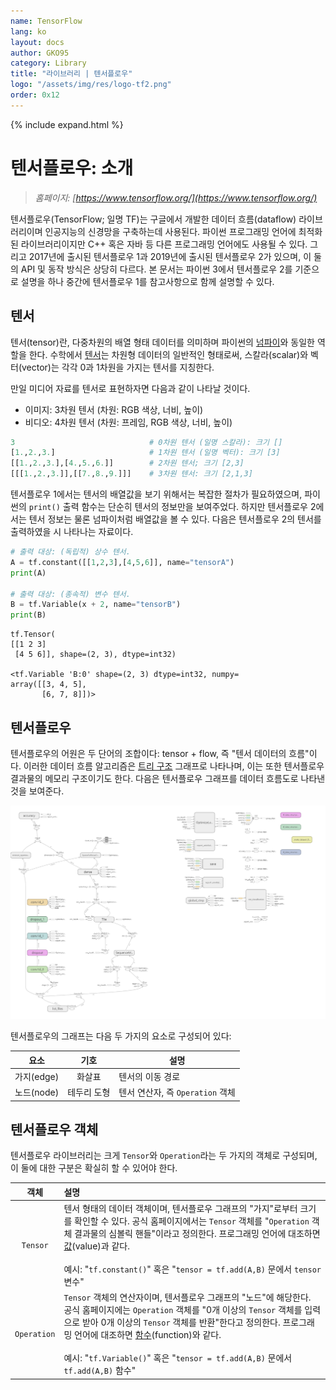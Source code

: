 ```yaml
---
name: TensorFlow
lang: ko
layout: docs
author: GKO95
category: Library
title: "라이브러리 | 텐서플로우"
logo: "/assets/img/res/logo-tf2.png"
order: 0x12
---
```

{% include expand.html %}
# **텐서플로우: 소개**
> *홈페이지: [https://www.tensorflow.org/](https://www.tensorflow.org/)*

텐서플로우(TensorFlow; 일명 TF)는 구글에서 개발한 데이터 흐름(dataflow) 라이브러리이며 인공지능의 신경망을 구축하는데 사용된다. 파이썬 프로그래밍 언어에 최적화된 라이브러리이지만 C++ 혹은 자바 등 다른 프로그래밍 언어에도 사용될 수 있다. 그리고 2017년에 출시된 텐서플로우 1과 2019년에 출시된 텐서플로우 2가 있으며, 이 둘의 API 및 동작 방식은 상당히 다르다. 본 문서는 파이썬 3에서 텐서플로우 2를 기준으로 설명을 하나 중간에 텐서플로우 1를 참고사항으로 함께 설명할 수 있다.

## 텐서
텐서(tensor)란, 다중차원의 배열 형태 데이터를 의미하며 파이썬의 [넘파이](/docs/programming/ko/PRGMING_Python/#파이썬-넘파이)와 동일한 역할을 한다. 수학에서 [텐서](https://ko.wikipedia.org/wiki/텐서)는 차원형 데이터의 일반적인 형태로써, 스칼라(scalar)와 벡터(vector)는 각각 0과 1차원을 가지는 텐서를 지칭한다.

만일 미디어 자료를 텐서로 표현하자면 다음과 같이 나타날 것이다.

* 이미지: 3차원 텐서 (차원: RGB 색상, 너비, 높이)
* 비디오: 4차원 텐서 (차원: 프레임, RGB 색상, 너비, 높이)

```python
3                              # 0차원 텐서 (일명 스칼라): 크기 []
[1.,2.,3.]                     # 1차원 텐서 (일명 벡터): 크기 [3]
[[1.,2.,3.],[4.,5.,6.]]        # 2차원 텐서; 크기 [2,3]
[[[1.,2.,3.]],[[7.,8.,9.]]]    # 3차원 텐서: 크기 [2,1,3]
```

텐서플로우 1에서는 텐서의 배열값을 보기 위해서는 복잡한 절차가 필요하였으며, 파이썬의 `print()` 출력 함수는 단순히 텐서의 정보만을 보여주었다. 하지만 텐서플로우 2에서는 텐서 정보는 물론 넘파이처럼 배열값을 볼 수 있다. 다음은 텐서플로우 2의 텐서를 출력하였을 시 나타나는 자료이다.

```python
# 출력 대상: (독립적) 상수 텐서.
A = tf.constant([[1,2,3],[4,5,6]], name="tensorA")
print(A)

# 출력 대상: (종속적) 변수 텐서. 
B = tf.Variable(x + 2, name="tensorB")
print(B)
```

```
tf.Tensor(
[[1 2 3]
 [4 5 6]], shape=(2, 3), dtype=int32)
 
<tf.Variable 'B:0' shape=(2, 3) dtype=int32, numpy=
array([[3, 4, 5],
       [6, 7, 8]])>
```

## 텐서플로우
텐서플로우의 어원은 두 단어의 조합이다: tensor + flow, 즉 "텐서 데이터의 흐름"이다. 이러한 데이터 흐름 알고리즘은 [트리 구조](https://ko.wikipedia.org/wiki/트리_구조) 그래프로 나타나며, 이는 또한 텐서플로우 결과물의 메모리 구조이기도 한다. 다음은 텐서플로우 그래프를 데이터 흐름도로 나타낸 것을 보여준다.

![그림 1. 텐서플로우 그래프 예시](/assets/img/docs/library/TensorFlow/tf_example_graph.png)

텐서플로우의 그래프는 다음 두 가지의 요소로 구성되어 있다:

| 요소       | 기호     | 설명           |
|:--------:|:------:|--------------|
| 가지(edge) | 화살표    | 텐서의 이동 경로    |
| 노드(node) | 테두리 도형 | 텐서 연산자, 즉 `Operation` 객체 |

## 텐서플로우 객체
텐서플로우 라이브러리는 크게 `Tensor`와 `Operation`라는 두 가지의 객체로 구성되며, 이 둘에 대한 구분은 확실히 할 수 있어야 한다.

|   객체    | 설명                                      |
| :---------: | :------------------------------------- |
|  `Tensor`   | 텐서 형태의 데이터 객체이며, 텐서플로우 그래프의 "가지"로부터 크기를 확인할 수 있다. 공식 홈페이지에서는 `Tensor` 객체를 "`Operation` 객체 결과물의 심볼릭 핸들"이라고 정의한다. 프로그래밍 언어에 대조하면 [값](https://ko.wikipedia.org/wiki/값_(컴퓨터_과학))(value)과 같다.<br /><br />예시: "`tf.constant()`" 혹은 "`tensor = tf.add(A,B)` 문에서 `tensor` 변수" |
| `Operation` | `Tensor` 객체의 연산자이며, 텐서플로우 그래프의 "노드"에 해당한다. 공식 홈페이지에는 `Operation` 객체를 "0개 이상의 `Tensor` 객체를 입력으로 받아 0개 이상의 `Tensor` 객체를 반환"한다고 정의한다. 프로그래밍 언어에 대조하면 [함수](https://ko.wikipedia.org/wiki/함수_(프로그래밍))(function)와 같다.<br /><br />예시: "`tf.Variable()`" 혹은 "`tensor = tf.add(A,B)` 문에서 `tf.add(A,B)` 함수" |
